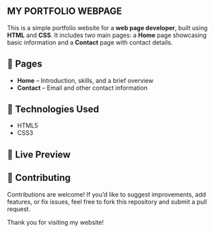 ## MY PORTFOLIO WEBPAGE
This is a simple portfolio website for a **web page developer**, built using **HTML** and **CSS**. It includes two main pages: a **Home** page showcasing basic information and a **Contact** page with contact details.

## 🧩 Pages

- **Home** – Introduction, skills, and a brief overview  
- **Contact** – Email and other contact information

## 🔧 Technologies Used

- HTML5  
- CSS3

## 📸 Live Preview


## 🤝 Contributing

Contributions are welcome! If you’d like to suggest improvements, add features, or fix issues, feel free to fork this repository and submit a pull request.

Thank you for visiting my website!
